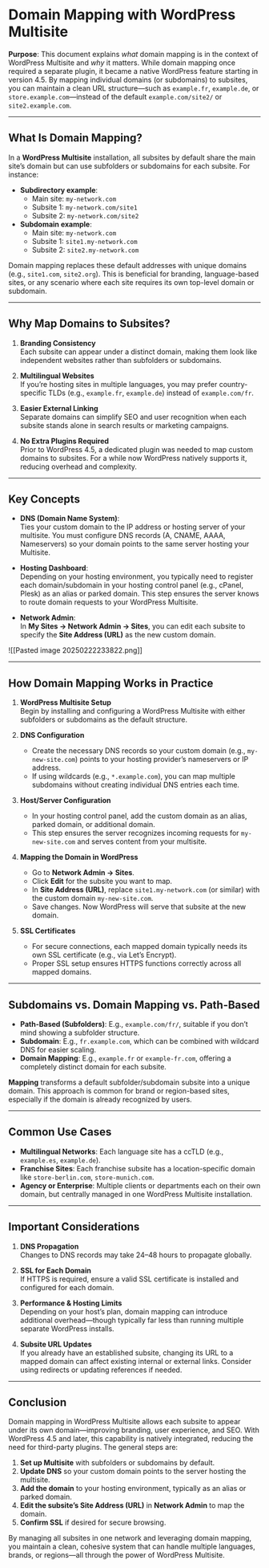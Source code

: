 # Domain Mapping with WordPress Multisite

**Purpose**: This document explains _what_ domain mapping is in the context of WordPress Multisite and _why_ it matters. While domain mapping once required a separate plugin, it became a native WordPress feature starting in version 4.5. By mapping individual domains (or subdomains) to subsites, you can maintain a clean URL structure—such as `example.fr`, `example.de`, or `store.example.com`—instead of the default `example.com/site2/` or `site2.example.com`.

---

## What Is Domain Mapping?

In a **WordPress Multisite** installation, all subsites by default share the main site’s domain but can use subfolders or subdomains for each subsite. For instance:

- **Subdirectory example**:
    - Main site: `my-network.com`
    - Subsite 1: `my-network.com/site1`
    - Subsite 2: `my-network.com/site2`
- **Subdomain example**:
    - Main site: `my-network.com`
    - Subsite 1: `site1.my-network.com`
    - Subsite 2: `site2.my-network.com`

Domain mapping replaces these default addresses with unique domains (e.g., `site1.com`, `site2.org`). This is beneficial for branding, language-based sites, or any scenario where each site requires its own top-level domain or subdomain.

---

## Why Map Domains to Subsites?

1. **Branding Consistency**  
    Each subsite can appear under a distinct domain, making them look like independent websites rather than subfolders or subdomains.
    
2. **Multilingual Websites**  
    If you’re hosting sites in multiple languages, you may prefer country-specific TLDs (e.g., `example.fr`, `example.de`) instead of `example.com/fr`.
    
3. **Easier External Linking**  
    Separate domains can simplify SEO and user recognition when each subsite stands alone in search results or marketing campaigns.
    
4. **No Extra Plugins Required**  
    Prior to WordPress 4.5, a dedicated plugin was needed to map custom domains to subsites. For a while now WordPress natively supports it, reducing overhead and complexity.
---

## Key Concepts

- **DNS (Domain Name System)**:  
    Ties your custom domain to the IP address or hosting server of your multisite. You must configure DNS records (A, CNAME, AAAA, Nameservers) so your domain points to the same server hosting your Multisite.

- **Hosting Dashboard**:  
    Depending on your hosting environment, you typically need to register each domain/subdomain in your hosting control panel (e.g., cPanel, Plesk) as an alias or parked domain. This step ensures the server knows to route domain requests to your WordPress Multisite.

- **Network Admin**:  
    In **My Sites → Network Admin → Sites**, you can edit each subsite to specify the **Site Address (URL)** as the new custom domain.

![[Pasted image 20250222233822.png]]

---

## How Domain Mapping Works in Practice

1. **WordPress Multisite Setup**  
    Begin by installing and configuring a WordPress Multisite with either subfolders or subdomains as the default structure.

2. **DNS Configuration**
    
    - Create the necessary DNS records so your custom domain (e.g., `my-new-site.com`) points to your hosting provider’s nameservers or IP address.
    - If using wildcards (e.g., `*.example.com`), you can map multiple subdomains without creating individual DNS entries each time.

3. **Host/Server Configuration**
    
    - In your hosting control panel, add the custom domain as an alias, parked domain, or additional domain.
    - This step ensures the server recognizes incoming requests for `my-new-site.com` and serves content from your multisite.

4. **Mapping the Domain in WordPress**
    
    - Go to **Network Admin → Sites**.
    - Click **Edit** for the subsite you want to map.
    - In **Site Address (URL)**, replace `site1.my-network.com` (or similar) with the custom domain `my-new-site.com`.
    - Save changes. Now WordPress will serve that subsite at the new domain.

5. **SSL Certificates**
    
    - For secure connections, each mapped domain typically needs its own SSL certificate (e.g., via Let’s Encrypt).
    - Proper SSL setup ensures HTTPS functions correctly across all mapped domains.

---

## Subdomains vs. Domain Mapping vs. Path-Based

- **Path-Based (Subfolders)**: E.g., `example.com/fr/`, suitable if you don’t mind showing a subfolder structure.
- **Subdomain**: E.g., `fr.example.com`, which can be combined with wildcard DNS for easier scaling.
- **Domain Mapping**: E.g., `example.fr` or `example-fr.com`, offering a completely distinct domain for each subsite.

**Mapping** transforms a default subfolder/subdomain subsite into a unique domain. This approach is common for brand or region-based sites, especially if the domain is already recognized by users.

---

## Common Use Cases

- **Multilingual Networks**: Each language site has a ccTLD (e.g., `example.es`, `example.de`).
- **Franchise Sites**: Each franchise subsite has a location-specific domain like `store-berlin.com`, `store-munich.com`.
- **Agency or Enterprise**: Multiple clients or departments each on their own domain, but centrally managed in one WordPress Multisite installation.

---

## Important Considerations

1. **DNS Propagation**  
    Changes to DNS records may take 24–48 hours to propagate globally.
    
2. **SSL for Each Domain**  
    If HTTPS is required, ensure a valid SSL certificate is installed and configured for each domain.
    
3. **Performance & Hosting Limits**  
    Depending on your host’s plan, domain mapping can introduce additional overhead—though typically far less than running multiple separate WordPress installs.
    
4. **Subsite URL Updates**  
    If you already have an established subsite, changing its URL to a mapped domain can affect existing internal or external links. Consider using redirects or updating references if needed.

---

## Conclusion

Domain mapping in WordPress Multisite allows each subsite to appear under its own domain—improving branding, user experience, and SEO. With WordPress 4.5 and later, this capability is natively integrated, reducing the need for third-party plugins. The general steps are:

1. **Set up Multisite** with subfolders or subdomains by default.
2. **Update DNS** so your custom domain points to the server hosting the multisite.
3. **Add the domain** to your hosting environment, typically as an alias or parked domain.
4. **Edit the subsite’s Site Address (URL)** in **Network Admin** to map the domain.
5. **Confirm SSL** if desired for secure browsing.

By managing all subsites in one network and leveraging domain mapping, you maintain a clean, cohesive system that can handle multiple languages, brands, or regions—all through the power of WordPress Multisite.